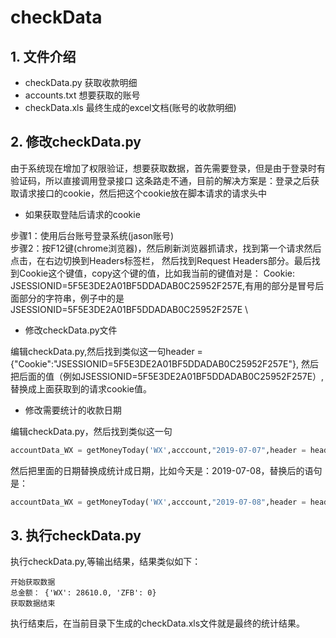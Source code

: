 # checkData
## 1.  文件介绍
- checkData.py 获取收款明细
- accounts.txt 想要获取的账号
- checkData.xls 最终生成的excel文档(账号的收款明细)


## 2. 修改checkData.py

由于系统现在增加了权限验证，想要获取数据，首先需要登录，但是由于登录时有验证码，所以直接调用登录接口
这条路走不通，目前的解决方案是：登录之后获取请求接口的cookie，然后把这个cookie放在脚本请求的请求头中
 
- 如果获取登陆后请求的cookie

步骤1：使用后台账号登录系统(jason账号) \
步骤2：按F12键(chrome浏览器)，然后刷新浏览器抓请求，找到第一个请求然后点击，在右边切换到Headers标签栏，
然后找到Request Headers部分。最后找到Cookie这个键值，copy这个键的值，比如我当前的键值对是：
Cookie: JSESSIONID=5F5E3DE2A01BF5DDADAB0C25952F257E,有用的部分是冒号后面部分的字符串，例子中的是JSESSIONID=5F5E3DE2A01BF5DDADAB0C25952F257E \


- 修改checkData.py文件

编辑checkData.py,然后找到类似这一句header = {"Cookie":"JSESSIONID=5F5E3DE2A01BF5DDADAB0C25952F257E"},
然后把后面的值（例如JSESSIONID=5F5E3DE2A01BF5DDADAB0C25952F257E）,替换成上面获取到的请求cookie值。

- 修改需要统计的收款日期

编辑checkData.py，然后找到类似这一句
```python
accountData_WX = getMoneyToday('WX',acccount,"2019-07-07",header = header)
```
然后把里面的日期替换成统计成日期，比如今天是：2019-07-08，替换后的语句是：
```python
accountData_WX = getMoneyToday('WX',acccount,"2019-07-08",header = header)
```

## 3. 执行checkData.py

执行checkData.py,等输出结果，结果类似如下：
```text
开始获取数据
总金额： {'WX': 28610.0, 'ZFB': 0}
获取数据结束
```
执行结束后，在当前目录下生成的checkData.xls文件就是最终的统计结果。





